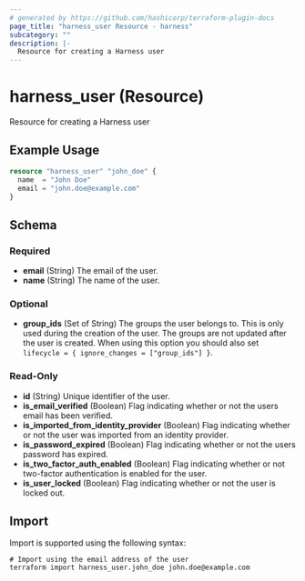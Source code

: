 ```yaml
---
# generated by https://github.com/hashicorp/terraform-plugin-docs
page_title: "harness_user Resource - harness"
subcategory: ""
description: |-
  Resource for creating a Harness user
---
```


# harness_user (Resource)

Resource for creating a Harness user

## Example Usage

```terraform
resource "harness_user" "john_doe" {
  name  = "John Doe"
  email = "john.doe@example.com"
}
```

<!-- schema generated by tfplugindocs -->
## Schema

### Required

- **email** (String) The email of the user.
- **name** (String) The name of the user.

### Optional

- **group_ids** (Set of String) The groups the user belongs to. This is only used during the creation of the user. The groups are not updated after the user is created. When using this option you should also set `lifecycle = { ignore_changes = ["group_ids"] }`.

### Read-Only

- **id** (String) Unique identifier of the user.
- **is_email_verified** (Boolean) Flag indicating whether or not the users email has been verified.
- **is_imported_from_identity_provider** (Boolean) Flag indicating whether or not the user was imported from an identity provider.
- **is_password_expired** (Boolean) Flag indicating whether or not the users password has expired.
- **is_two_factor_auth_enabled** (Boolean) Flag indicating whether or not two-factor authentication is enabled for the user.
- **is_user_locked** (Boolean) Flag indicating whether or not the user is locked out.

## Import

Import is supported using the following syntax:

```shell
# Import using the email address of the user
terraform import harness_user.john_doe john.doe@example.com
```
